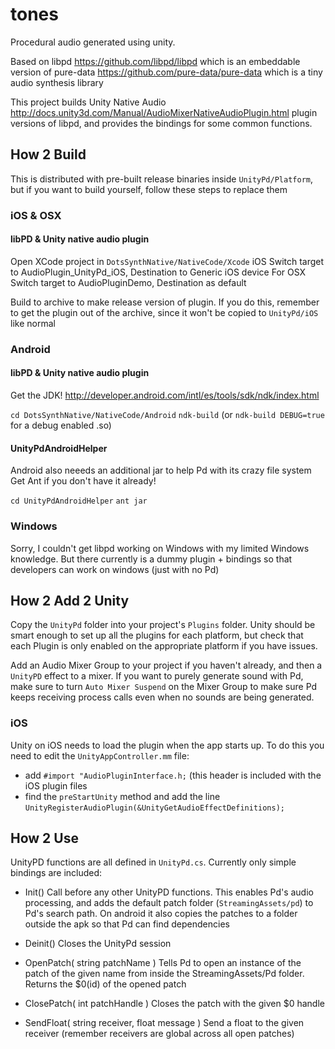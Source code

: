 # tones
Procedural audio generated using unity. 

Based on libpd <https://github.com/libpd/libpd> which is an embeddable version of 
pure-data <https://github.com/pure-data/pure-data> which is a tiny audio synthesis library

This project builds Unity Native Audio <http://docs.unity3d.com/Manual/AudioMixerNativeAudioPlugin.html> 
plugin versions of libpd, and provides the bindings for some common functions.


## How 2 Build
This is distributed with pre-built release binaries inside `UnityPd/Platform`, 
but if you want to build yourself, follow these steps to replace them

### iOS & OSX

#### libPD & Unity native audio plugin
Open XCode project in `DotsSynthNative/NativeCode/Xcode`
iOS Switch target to AudioPlugin_UnityPd_iOS, Destination to Generic iOS device
For OSX Switch target to AudioPluginDemo, Destination as default

Build to archive to make release version of plugin. If you do this, remember to get the plugin out of the archive, 
since it won't be copied to `UnityPd/iOS` like normal 

### Android

#### libPD & Unity native audio plugin
Get the JDK! <http://developer.android.com/intl/es/tools/sdk/ndk/index.html>

`cd DotsSynthNative/NativeCode/Android`
`ndk-build` (or `ndk-build DEBUG=true` for a debug enabled .so)

#### UnityPdAndroidHelper
Android also neeeds an additional jar to help Pd with its crazy file system
Get Ant if you don't have it already!

`cd UnityPdAndroidHelper`
`ant jar`

### Windows
Sorry, I couldn't get libpd working on Windows with my limited Windows knowledge. 
But there currently is a dummy plugin + bindings so that developers can work on windows (just with no Pd)


## How 2 Add 2 Unity

Copy the `UnityPd` folder into your project's `Plugins` folder. Unity should be smart 
enough to set up all the plugins for each platform, but check that each Plugin is only enabled on the 
appropriate platform if you have issues.

Add an Audio Mixer Group to your project if you haven't already, and then a `UnityPD` effect to a mixer. 
If you want to purely generate sound with Pd, make sure to turn `Auto Mixer Suspend` on the Mixer Group to
make sure Pd keeps receiving process calls even when no sounds are being generated.

### iOS
Unity on iOS needs to load the plugin when the app starts up. To do this you need to edit the `UnityAppController.mm` file:
- add `#import "AudioPluginInterface.h;` (this header is included with the iOS plugin files
- find the `preStartUnity` method and add the line `UnityRegisterAudioPlugin(&UnityGetAudioEffectDefinitions);`


## How 2 Use

UnityPD functions are all defined in `UnityPd.cs`. Currently only simple bindings are included:
- Init()
Call before any other UnityPD functions. This enables Pd's audio processing, and adds the default patch 
folder (`StreamingAssets/pd`) to Pd's search path. On android it also copies the patches to a folder outside
the apk so that Pd can find dependencies

- Deinit()
Closes the UnityPd session

- OpenPatch( string patchName )
Tells Pd to open an instance of the patch of the given name from inside the StreamingAssets/Pd folder. Returns the $0(id)
of the opened patch

- ClosePatch( int patchHandle )
Closes the patch with the given $0 handle

- SendFloat( string receiver, float message )
Send a float to the given receiver (remember receivers are global across all open patches)
